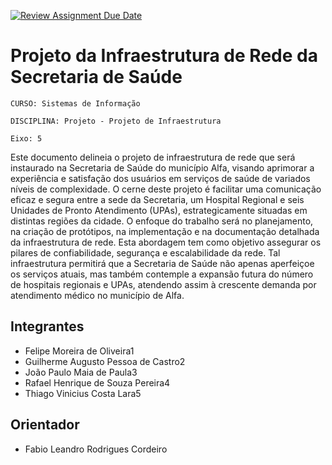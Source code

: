 [![Review Assignment Due Date](https://classroom.github.com/assets/deadline-readme-button-24ddc0f5d75046c5622901739e7c5dd533143b0c8e959d652212380cedb1ea36.svg)](https://classroom.github.com/a/wJ37st3u)
# Projeto da Infraestrutura de Rede da Secretaria de Saúde

`CURSO: Sistemas de Informação`

`DISCIPLINA: Projeto - Projeto de Infraestrutura`

`Eixo: 5`

Este documento delineia o projeto de infraestrutura de rede que será instaurado na Secretaria de Saúde do município Alfa, visando aprimorar a experiência e satisfação dos usuários em serviços de saúde de variados níveis de complexidade. O cerne deste projeto é facilitar uma comunicação eficaz e segura entre a sede da Secretaria, um Hospital Regional e seis Unidades de Pronto Atendimento (UPAs), estrategicamente situadas em distintas regiões da cidade.
O enfoque do trabalho será no planejamento, na criação de protótipos, na implementação e na documentação detalhada da infraestrutura de rede. Esta abordagem tem como objetivo assegurar os pilares de confiabilidade, segurança e escalabilidade da rede. Tal infraestrutura permitirá que a Secretaria de Saúde não apenas aperfeiçoe os serviços atuais, mas também contemple a expansão futura do número de hospitais regionais e UPAs, atendendo assim à crescente demanda por atendimento médico no município de Alfa.

## Integrantes

* Felipe Moreira de Oliveira1
* Guilherme Augusto Pessoa de Castro2
* João Paulo Maia de Paula3
* Rafael Henrique de Souza Pereira4
* Thiago Vinicius Costa Lara5

## Orientador

* Fabio Leandro Rodrigues Cordeiro


